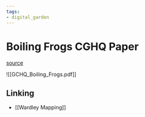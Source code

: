 ```yaml
---
tags: 
- digital_garden
---
```

# Boiling Frogs CGHQ Paper
[source](https://github.com/gchq/BoilingFrogs)

![[GCHQ_Boiling_Frogs.pdf]]


## Linking
+ [[Wardley Mapping]]